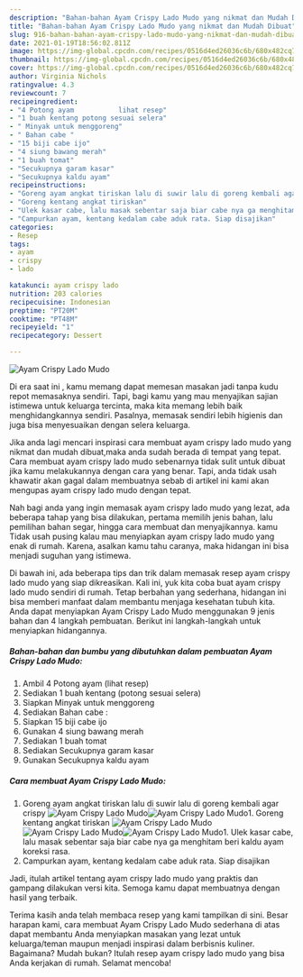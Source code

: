```yaml
---
description: "Bahan-bahan Ayam Crispy Lado Mudo yang nikmat dan Mudah Dibuat"
title: "Bahan-bahan Ayam Crispy Lado Mudo yang nikmat dan Mudah Dibuat"
slug: 916-bahan-bahan-ayam-crispy-lado-mudo-yang-nikmat-dan-mudah-dibuat
date: 2021-01-19T18:56:02.811Z
image: https://img-global.cpcdn.com/recipes/0516d4ed26036c6b/680x482cq70/ayam-crispy-lado-mudo-foto-resep-utama.jpg
thumbnail: https://img-global.cpcdn.com/recipes/0516d4ed26036c6b/680x482cq70/ayam-crispy-lado-mudo-foto-resep-utama.jpg
cover: https://img-global.cpcdn.com/recipes/0516d4ed26036c6b/680x482cq70/ayam-crispy-lado-mudo-foto-resep-utama.jpg
author: Virginia Nichols
ratingvalue: 4.3
reviewcount: 7
recipeingredient:
- "4 Potong ayam           lihat resep"
- "1 buah kentang potong sesuai selera"
- " Minyak untuk menggoreng"
- " Bahan cabe "
- "15 biji cabe ijo"
- "4 siung bawang merah"
- "1 buah tomat"
- "Secukupnya garam kasar"
- "Secukupnya kaldu ayam"
recipeinstructions:
- "Goreng ayam angkat tiriskan lalu di suwir lalu di goreng kembali agar crispy"
- "Goreng kentang angkat tiriskan"
- "Ulek kasar cabe, lalu masak sebentar saja biar cabe nya ga menghitam beri kaldu ayam koreksi rasa."
- "Campurkan ayam, kentang kedalam cabe aduk rata. Siap disajikan"
categories:
- Resep
tags:
- ayam
- crispy
- lado

katakunci: ayam crispy lado 
nutrition: 203 calories
recipecuisine: Indonesian
preptime: "PT20M"
cooktime: "PT48M"
recipeyield: "1"
recipecategory: Dessert

---
```



![Ayam Crispy Lado Mudo](https://img-global.cpcdn.com/recipes/0516d4ed26036c6b/680x482cq70/ayam-crispy-lado-mudo-foto-resep-utama.jpg)

Di era  saat ini , kamu memang dapat memesan masakan jadi tanpa kudu repot memasaknya sendiri. Tapi, bagi kamu yang mau menyajikan sajian istimewa untuk keluarga tercinta, maka kita memang lebih baik menghidangkannya sendiri. Pasalnya, memasak sendiri lebih higienis dan juga bisa menyesuaikan dengan selera keluarga.

Jika anda lagi mencari inspirasi cara membuat ayam crispy lado mudo yang nikmat dan mudah dibuat,maka anda sudah berada di tempat yang tepat. Cara membuat ayam crispy lado mudo  sebenarnya tidak sulit untuk dibuat jika kamu melakukannya dengan cara yang benar. Tapi, anda tidak usah khawatir akan gagal dalam membuatnya 
sebab di artikel ini kami akan mengupas ayam crispy lado mudo dengan tepat.  



Nah bagi anda yang ingin memasak ayam crispy lado mudo yang lezat, ada beberapa tahap yang bisa dilakukan, pertama memilih jenis bahan, lalu pemilihan bahan segar, hingga cara membuat dan menyajikannya. kamu Tidak usah pusing kalau mau menyiapkan ayam crispy lado mudo yang enak di rumah. Karena, asalkan kamu  tahu caranya, maka hidangan ini bisa menjadi suguhan yang istimewa.

Di bawah ini, ada beberapa tips dan trik dalam memasak resep ayam crispy lado mudo yang siap dikreasikan. Kali ini, yuk kita coba buat ayam crispy lado mudo sendiri di rumah. Tetap berbahan yang sederhana, hidangan ini bisa memberi manfaat dalam membantu menjaga kesehatan tubuh kita. Anda dapat menyiapkan Ayam Crispy Lado Mudo menggunakan 9 jenis bahan dan 4 langkah pembuatan. Berikut ini langkah-langkah untuk menyiapkan hidangannya.

<!--inarticleads1-->

##### Bahan-bahan dan bumbu yang dibutuhkan dalam pembuatan Ayam Crispy Lado Mudo:

1. Ambil 4 Potong ayam           (lihat resep)
1. Sediakan 1 buah kentang (potong sesuai selera)
1. Siapkan  Minyak untuk menggoreng
1. Sediakan  Bahan cabe :
1. Siapkan 15 biji cabe ijo
1. Gunakan 4 siung bawang merah
1. Sediakan 1 buah tomat
1. Sediakan Secukupnya garam kasar
1. Gunakan Secukupnya kaldu ayam




<!--inarticleads2-->

##### Cara membuat Ayam Crispy Lado Mudo:

1. Goreng ayam angkat tiriskan lalu di suwir lalu di goreng kembali agar crispy
<img src="https://img-global.cpcdn.com/steps/cb0c52037723176f/160x128cq70/ayam-crispy-lado-mudo-langkah-memasak-1-foto.jpg" alt="Ayam Crispy Lado Mudo"><img src="https://img-global.cpcdn.com/steps/857761f6f6457b5e/160x128cq70/ayam-crispy-lado-mudo-langkah-memasak-1-foto.jpg" alt="Ayam Crispy Lado Mudo">1. Goreng kentang angkat tiriskan
<img src="https://img-global.cpcdn.com/steps/32c64e554fe53215/160x128cq70/ayam-crispy-lado-mudo-langkah-memasak-2-foto.jpg" alt="Ayam Crispy Lado Mudo"><img src="https://img-global.cpcdn.com/steps/7db287ddafed02aa/160x128cq70/ayam-crispy-lado-mudo-langkah-memasak-2-foto.jpg" alt="Ayam Crispy Lado Mudo"><img src="https://img-global.cpcdn.com/steps/4a1e399b86e5e51f/160x128cq70/ayam-crispy-lado-mudo-langkah-memasak-2-foto.jpg" alt="Ayam Crispy Lado Mudo">1. Ulek kasar cabe, lalu masak sebentar saja biar cabe nya ga menghitam beri kaldu ayam koreksi rasa.
1. Campurkan ayam, kentang kedalam cabe aduk rata. Siap disajikan




Jadi, itulah artikel tentang  ayam crispy lado mudo  yang praktis dan gampang dilakukan versi kita. Semoga kamu dapat membuatnya dengan hasil yang terbaik. 

Terima kasih anda telah membaca resep yang kami tampilkan di sini. Besar harapan kami, cara membuat  Ayam Crispy Lado Mudo sederhana di atas dapat membantu Anda menyiapkan masakan yang lezat untuk keluarga/teman maupun menjadi inspirasi dalam berbisnis kuliner. Bagaimana? Mudah bukan? Itulah resep ayam crispy lado mudo yang bisa Anda kerjakan di rumah. Selamat mencoba!

